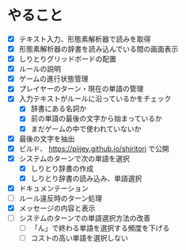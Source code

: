 # やること

- [x] テキスト入力、形態素解析器で読みを取得
- [x] 形態素解析器の辞書を読み込んでいる間の画面表示
- [x] しりとりグリッドボードの配置
- [x] ルールの説明
- [x] ゲームの進行状態管理
- [x] プレイヤーのターン・現在の単語の管理
- [x] 入力テキストがルールに沿っているかをチェック
    - [x] 辞書にある名詞か
    - [x] 前の単語の最後の文字から始まっているか
    - [x] まだゲームの中で使われていないか
- [x] 最後の文字を抽出
- [x] ビルド、 https://piijey.github.io/shiritori で公開
- [x] システムのターンで次の単語を選択
    - [x] しりとり辞書の作成
    - [x] しりとり辞書の読み込み、単語選択
- [x] ドキュメンテーション
- [ ] ルール違反時のターン処理
- [x] メッセージの内容と表示
- [ ] システムのターンでの単語選択方法の改善
    - [ ] 「ん」で終わる単語を選択する頻度を下げる
    - [ ] コストの高い単語を選択しない
